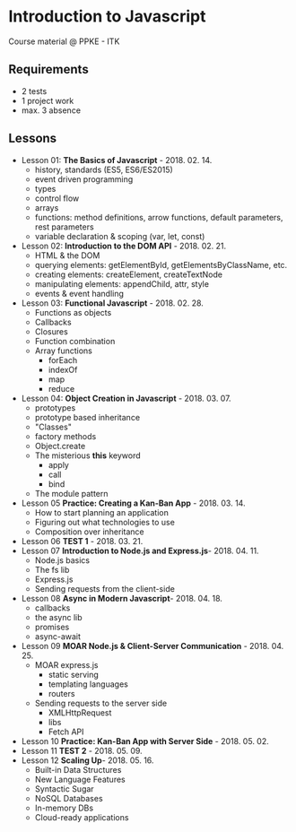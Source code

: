 # Introduction to Javascript
Course material @ PPKE - ITK

## Requirements
 - 2 tests
 - 1 project work
 - max. 3 absence

## Lessons
 - Lesson 01: **The Basics of Javascript** - 2018. 02. 14.
   - history, standards (ES5, ES6/ES2015)
   - event driven programming
   - types
   - control flow
   - arrays
   - functions: method definitions, arrow functions, default parameters, rest parameters
   - variable declaration & scoping (var, let, const)
 - Lesson 02: **Introduction to the DOM API** - 2018. 02. 21.
   - HTML & the DOM
   - querying elements: getElementById, getElementsByClassName, etc.
   - creating elements: createElement, createTextNode
   - manipulating elements: appendChild, attr, style
   - events & event handling
 - Lesson 03: **Functional Javascript** - 2018. 02. 28.
    - Functions as objects
    - Callbacks
    - Closures
    - Function combination
    - Array functions
      - forEach
      - indexOf
      - map
      - reduce
 - Lesson 04: **Object Creation in Javascript** - 2018. 03. 07.
   - prototypes
   - prototype based inheritance
   - "Classes"
   - factory methods
   - Object.create
   - The misterious **this** keyword
     - apply
     - call
     - bind
   - The module pattern
 - Lesson 05 **Practice: Creating a Kan-Ban App** - 2018. 03. 14.
   - How to start planning an application
   - Figuring out what technologies to use
   - Composition over inheritance
 - Lesson 06 **TEST 1** - 2018. 03. 21.
 - Lesson 07 **Introduction to Node.js and Express.js**- 2018. 04. 11.
   - Node.js basics
   - The fs lib
   - Express.js
   - Sending requests from the client-side
 - Lesson 08 **Async in Modern Javascript**- 2018. 04. 18.
   - callbacks
   - the async lib
   - promises
   - async-await
 - Lesson 09 **MOAR Node.js & Client-Server Communication** - 2018. 04. 25.
   - MOAR express.js
     - static serving
     - templating languages
     - routers
   - Sending requests to the server side
     - XMLHttpRequest
     - libs
     - Fetch API
 - Lesson 10 **Practice: Kan-Ban App with Server Side** - 2018. 05. 02.
 - Lesson 11 **TEST 2** - 2018. 05. 09.
 - Lesson 12 **Scaling Up**- 2018. 05. 16.
   - Built-in Data Structures
   - New Language Features
   - Syntactic Sugar
   - NoSQL Databases
   - In-memory DBs
   - Cloud-ready applications
